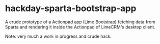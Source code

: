 # hackday-sparta-bootstrap-app
A crude prototype of a Actionpad app (Lime Bootstrap) fetching data from Sparta and rendering it inside the Actionpad of LimeCRM's desktop client. 

Note: very much a work in progress and crude hack. 
